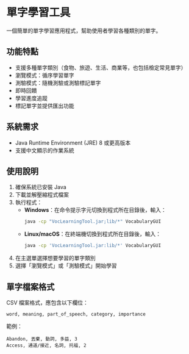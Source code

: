 # 單字學習工具

一個簡單的單字學習應用程式，幫助使用者學習各種類別的單字。

## 功能特點
- 支援多種單字類別（食物、旅遊、生活、商業等，也包括檢定常見單字）
- 瀏覽模式：循序學習單字
- 測驗模式：隨機測驗或測驗標記單字
- 即時回饋
- 學習進度追蹤
- 標記單字並提供匯出功能

## 系統需求
- Java Runtime Environment (JRE) 8 或更高版本
- 支援中文顯示的作業系統

## 使用說明
1. 確保系統已安裝 Java
2. 下載並解壓縮程式檔案
3. 執行程式：
   - **Windows**：在命令提示字元切換到程式所在目錄後，輸入：
     ```bat
     java -cp "VocLearningTool.jar;lib/*" VocabularyGUI
     ```
   - **Linux/macOS**：在終端機切換到程式所在目錄後，輸入：
     ```bash
     java -cp 'VocLearningTool.jar:lib/*' VocabularyGUI
     ```
4. 在主選單選擇想要學習的單字類別
5. 選擇「瀏覽模式」或「測驗模式」開始學習

## 單字檔案格式
CSV 檔案格式，應包含以下欄位：
```
word, meaning, part_of_speech, category, importance
```
範例：
```
Abandon, 丟棄, 動詞, 多益, 3
Access, 通道/接近, 名詞, 托福, 2
```
